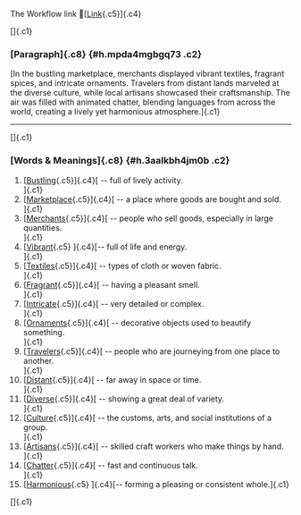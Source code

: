 The Workflow link
👏[[Link](https://www.google.com/url?q=http://www.google.com&sa=D&source=editors&ust=1759336859349875&usg=AOvVaw25EZ4HJPCmmSV53BhIN_Gd){.c5}]{.c4}

[]{.c1}

### [Paragraph]{.c8} {#h.mpda4mgbgq73 .c2}

[In the bustling marketplace, merchants displayed vibrant textiles,
fragrant spices, and intricate ornaments. Travelers from distant lands
marveled at the diverse culture, while local artisans showcased their
craftsmanship. The air was filled with animated chatter, blending
languages from across the world, creating a lively yet harmonious
atmosphere.]{.c1}

------------------------------------------------------------------------

[]{.c1}

### [Words & Meanings]{.c8} {#h.3aalkbh4jm0b .c2}

1.  [[Bustling](https://www.google.com/url?q=http://www.google.com&sa=D&source=editors&ust=1759336859350804&usg=AOvVaw1Bba-ws_0GhuwMy3LT1Rqg){.c5}]{.c4}[ --
    full of lively activity.\
    ]{.c1}
2.  [[Marketplace](https://www.google.com/url?q=http://www.google.com&sa=D&source=editors&ust=1759336859350980&usg=AOvVaw1YqtgOw2yKDVL-vY5Bi1sx){.c5}]{.c4}[ --
    a place where goods are bought and sold.\
    ]{.c1}
3.  [[Merchants](https://www.google.com/url?q=http://www.google.com&sa=D&source=editors&ust=1759336859351165&usg=AOvVaw3BQbknVWam5jeWVjRW3jA4){.c5}]{.c4}[ --
    people who sell goods, especially in large quantities.\
    ]{.c1}
4.  [[Vibrant](https://www.google.com/url?q=http://www.google.com&sa=D&source=editors&ust=1759336859351385&usg=AOvVaw3tyznIV3PC0Lpk8KQ01IQr){.c5}
    ]{.c4}[-- full of life and energy.\
    ]{.c1}
5.  [[Textiles](https://www.google.com/url?q=http://www.google.com&sa=D&source=editors&ust=1759336859351511&usg=AOvVaw3ftcmWolpHXHg8hsobT6e5){.c5}]{.c4}[ --
    types of cloth or woven fabric.\
    ]{.c1}
6.  [[Fragrant](https://www.google.com/url?q=http://www.google.com&sa=D&source=editors&ust=1759336859351638&usg=AOvVaw3MlZEX7RYjZiGQjDjKrnj1){.c5}]{.c4}[ --
    having a pleasant smell.\
    ]{.c1}
7.  [[Intricate](https://www.google.com/url?q=http://www.google.com&sa=D&source=editors&ust=1759336859351762&usg=AOvVaw18wJY3kzd6-FlZYkPKs0Ja){.c5}]{.c4}[ --
    very detailed or complex.\
    ]{.c1}
8.  [[Ornaments](https://www.google.com/url?q=http://www.google.com&sa=D&source=editors&ust=1759336859351881&usg=AOvVaw2FVNqfpHKLGCPvF-Cq4V3U){.c5}]{.c4}[ --
    decorative objects used to beautify something.\
    ]{.c1}
9.  [[Travelers](https://www.google.com/url?q=http://www.google.com&sa=D&source=editors&ust=1759336859352062&usg=AOvVaw3HqK6niRnlpkdam4HhrfXk){.c5}]{.c4}[ --
    people who are journeying from one place to another.\
    ]{.c1}
10. [[Distant](https://www.google.com/url?q=http://www.google.com&sa=D&source=editors&ust=1759336859352213&usg=AOvVaw3YItVUepknDcoZFshVfKIt){.c5}]{.c4}[ --
    far away in space or time.\
    ]{.c1}
11. [[Diverse](https://www.google.com/url?q=http://www.google.com&sa=D&source=editors&ust=1759336859352326&usg=AOvVaw1m0ToWR7QhzWFaPymb4j_7){.c5}]{.c4}[ --
    showing a great deal of variety.\
    ]{.c1}
12. [[Culture](https://www.google.com/url?q=http://www.google.com&sa=D&source=editors&ust=1759336859352434&usg=AOvVaw3HnzhT5mbnUX1TbjOZlKVT){.c5}]{.c4}[ --
    the customs, arts, and social institutions of a group.\
    ]{.c1}
13. [[Artisans](https://www.google.com/url?q=http://www.google.com&sa=D&source=editors&ust=1759336859352560&usg=AOvVaw1bCpBHwyGAosIYhKT3hfCh){.c5}]{.c4}[ --
    skilled craft workers who make things by hand.\
    ]{.c1}
14. [[Chatter](https://www.google.com/url?q=http://www.google.com&sa=D&source=editors&ust=1759336859352680&usg=AOvVaw1Ew38O-N_FbqdwqIutpse-){.c5}]{.c4}[ --
    fast and continuous talk.\
    ]{.c1}
15. [[Harmonious](https://www.google.com/url?q=http://www.google.com&sa=D&source=editors&ust=1759336859352815&usg=AOvVaw39ec0ajfUk_Rzv6KKy-gs4){.c5}
    ]{.c4}[-- forming a pleasing or consistent whole.]{.c1}

[]{.c1}
